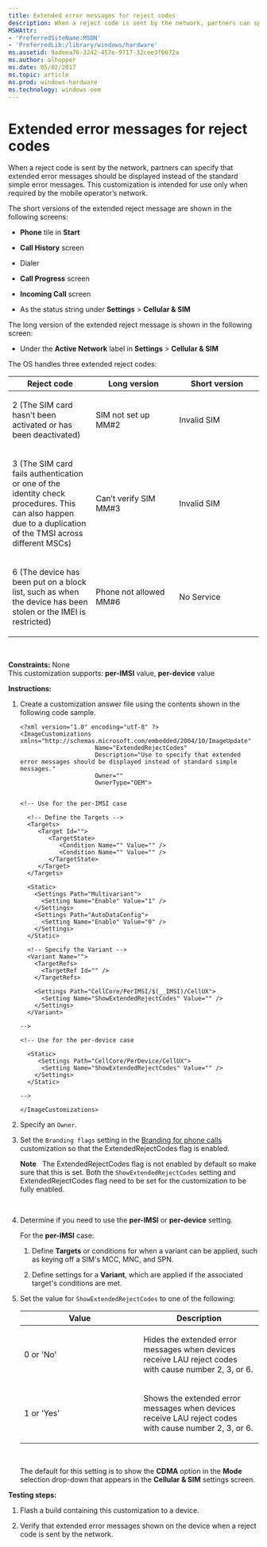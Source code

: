 ```yaml
---
title: Extended error messages for reject codes
description: When a reject code is sent by the network, partners can specify that extended error messages should be displayed instead of the standard simple error messages.
MSHAttr:
- 'PreferredSiteName:MSDN'
- 'PreferredLib:/library/windows/hardware'
ms.assetid: 9adeea76-3242-457e-9717-32cee3f6672a
ms.author: alhopper
ms.date: 05/02/2017
ms.topic: article
ms.prod: windows-hardware
ms.technology: windows-oem
---
```


# Extended error messages for reject codes


When a reject code is sent by the network, partners can specify that extended error messages should be displayed instead of the standard simple error messages. This customization is intended for use only when required by the mobile operator’s network.

The short versions of the extended reject message are shown in the following screens:

-   **Phone** tile in **Start**

-   **Call History** screen

-   Dialer

-   **Call Progress** screen

-   **Incoming Call** screen

-   As the status string under **Settings** &gt; **Cellular & SIM**

The long version of the extended reject message is shown in the following screen:

-   Under the **Active Network** label in **Settings** &gt; **Cellular & SIM**

The OS handles three extended reject codes:

<table>
<colgroup>
<col width="33%" />
<col width="33%" />
<col width="33%" />
</colgroup>
<thead>
<tr class="header">
<th>Reject code</th>
<th>Long version</th>
<th>Short version</th>
</tr>
</thead>
<tbody>
<tr class="odd">
<td><p>2 (The SIM card hasn’t been activated or has been deactivated)</p></td>
<td><p>SIM not set up MM#2</p></td>
<td><p>Invalid SIM</p></td>
</tr>
<tr class="even">
<td><p>3 (The SIM card fails authentication or one of the identity check procedures. This can also happen due to a duplication of the TMSI across different MSCs)</p></td>
<td><p>Can’t verify SIM MM#3</p></td>
<td><p>Invalid SIM</p></td>
</tr>
<tr class="odd">
<td><p>6 (The device has been put on a block list, such as when the device has been stolen or the IMEI is restricted)</p></td>
<td><p>Phone not allowed MM#6</p></td>
<td><p>No Service</p></td>
</tr>
</tbody>
</table>

 

<a href="" id="constraints---none"></a>**Constraints:** None  
This customization supports: **per-IMSI** value, **per-device** value

<a href="" id="instructions-"></a>**Instructions:**  
1.  Create a customization answer file using the contents shown in the following code sample.

    ```
    <?xml version="1.0" encoding="utf-8" ?>  
    <ImageCustomizations xmlns="http://schemas.microsoft.com/embedded/2004/10/ImageUpdate"  
                         Name="ExtendedRejectCodes"  
                         Description="Use to specify that extended error messages should be displayed instead of standard simple messages."  
                         Owner=""  
                         OwnerType="OEM"> 
      

    <!-- Use for the per-IMSI case 
      
      <!-- Define the Targets --> 
      <Targets>
         <Target Id="">
            <TargetState>
               <Condition Name="" Value="" />
               <Condition Name="" Value="" />
            </TargetState>
         </Target>
      </Targets>
      
      <Static>
        <Settings Path="Multivariant">
          <Setting Name="Enable" Value="1" />
        </Settings>
        <Settings Path="AutoDataConfig">
          <Setting Name="Enable" Value="0" />
        </Settings>
      </Static>

      <!-- Specify the Variant -->
      <Variant Name=""> 
        <TargetRefs>
          <TargetRef Id="" /> 
        </TargetRefs>
     
        <Settings Path="CellCore/PerIMSI/$(__IMSI)/CellUX">   
          <Setting Name="ShowExtendedRejectCodes" Value="" />    
        </Settings>  
      </Variant>

    -->

    <!-- Use for the per-device case

      <Static>  
         <Settings Path="CellCore/PerDevice/CellUX">  
          <Setting Name="ShowExtendedRejectCodes" Value="" />   
        </Settings>  
      </Static>

    -->

    </ImageCustomizations>
    ```

2.  Specify an `Owner`.

3.  Set the `Branding flags` setting in the [Branding for phone calls](branding-for-phone-calls.md) customization so that the ExtendedRejectCodes flag is enabled.

    **Note**  
    The ExtendedRejectCodes flag is not enabled by default so make sure that this is set. Both the `ShowExtendedRejectCodes` setting and ExtendedRejectCodes flag need to be set for the customization to be fully enabled.

     

4.  Determine if you need to use the **per-IMSI** or **per-device** setting.

    For the **per-IMSI** case:

    1.  Define **Targets** or conditions for when a variant can be applied, such as keying off a SIM's MCC, MNC, and SPN.

    2.  Define settings for a **Variant**, which are applied if the associated target's conditions are met.

5.  Set the value for `ShowExtendedRejectCodes` to one of the following:

    <table>
    <colgroup>
    <col width="50%" />
    <col width="50%" />
    </colgroup>
    <thead>
    <tr class="header">
    <th>Value</th>
    <th>Description</th>
    </tr>
    </thead>
    <tbody>
    <tr class="odd">
    <td><p>0 or 'No'</p></td>
    <td><p>Hides the extended error messages when devices receive LAU reject codes with cause number 2, 3, or 6.</p></td>
    </tr>
    <tr class="even">
    <td><p>1 or 'Yes'</p></td>
    <td><p>Shows the extended error messages when devices receive LAU reject codes with cause number 2, 3, or 6.</p></td>
    </tr>
    </tbody>
    </table>

     

    The default for this setting is to show the **CDMA** option in the **Mode** selection drop-down that appears in the **Cellular & SIM** settings screen.

<a href="" id="testing-steps-"></a>**Testing steps:**  
1.  Flash a build containing this customization to a device.

2.  Verify that extended error messages shown on the device when a reject code is sent by the network.

 

 






